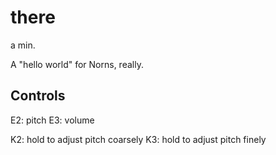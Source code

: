 # there
a min.

A "hello world" for Norns, really.

## Controls

E2: pitch
E3: volume

K2: hold to adjust pitch coarsely
K3: hold to adjust pitch finely